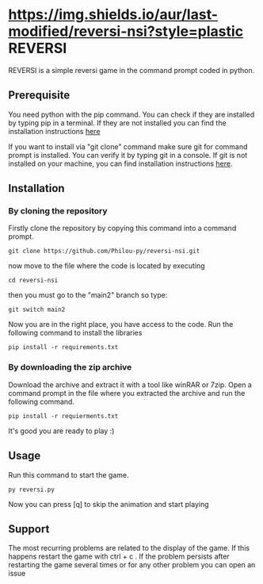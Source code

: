﻿https://img.shields.io/aur/last-modified/reversi-nsi?style=plastic
REVERSI
=======
REVERSI is a simple reversi game in the command prompt coded in python.

Prerequisite
-----
You need python with the pip command. You can check if they are installed by typing pip in a terminal. If they are not installed you can find the installation instructions [here](https://www.python.org/downloads/)

If you want to install via "git clone" command make sure git for command prompt is installed. You can verify it by typing git in a console. If git is not installed on your machine, you can find installation instructions [here](https://github.com/git-guides/install-git#:~:text=To%20install%20Git,%20navigate%20to,installation%20by%20typing:%20git%20version%20.).


Installation
-------
<h3>By cloning the repository</h3>

Firstly clone the repository by copying this command into a command prompt.
```
git clone https://github.com/Philou-py/reversi-nsi.git
```
now move to the file where the code is located by executing
```
cd reversi-nsi
```
then you must go to the "main2" branch so type:
```
git switch main2
```
Now you are in the right place, you have access to the code. Run the following command to install the libraries
```
pip install -r requirements.txt
```
<h3>By downloading the zip archive</h3>

Download the archive and extract it with a tool like winRAR or 7zip. Open a command prompt in the file where you extracted the archive and run the following command.
```
pip install -r requierments.txt
```


It's good you are ready to play :)

Usage
-------
Run this command to start the game.
```
py reversi.py
```
Now you can press [q] to skip the animation and start playing

Support
-------
The most recurring problems are related to the display of the game. If this happens restart the game with ctrl + c . If the problem persists after restarting the game several times or for any other problem you can open an issue


